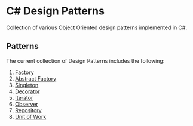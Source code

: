 # C# Design Patterns

Collection of various Object Oriented design patterns implemented in C#.

## Patterns

The current collection of Design Patterns includes the following:

1. [Factory](/factory)
2. [Abstract Factory](/abstract-factory)
3. [Singleton](/singleton)
4. [Decorator](/decorator)
5. [Iterator](/iterator)
6. [Observer](/observer)
7. [Repository](/repository)
8. [Unit of Work](/unit-of-work)

